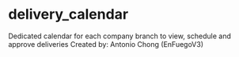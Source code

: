# delivery_calendar
Dedicated calendar for each company branch to view, schedule and approve deliveries
Created by: Antonio Chong (EnFuegoV3)